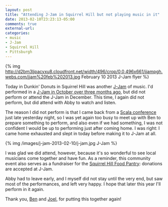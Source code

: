 ```yaml
---
layout: post
title: "Attending J-Jam in Squirrel Hill but not playing music in it"
date: 2013-02-10T23:23:13-05:00
comments: true
external-url: 
categories: 
- music
- J-Jam
- Squirrel Hill
- Pittsburgh
---
```

{% img http://d2bm3ljpacyxu8.cloudfront.net/width/496/crop/0,0,496x661/jjampgh.webs.com/jjam%20feb%202013.jpg February 10 2013 J-Jam flyer %}

Today in Dunkin' Donuts in Squirrel Hill was another [J-Jam](http://jjampgh.webs.com/) of music. I'd performed in a [J-Jam in October over three months ago](/blog/2012/10/28/singing-and-playing-bossa-nova-favorite-chega-de-saudade-at-dunkin-donuts-for-j-jam/), but did not perform or attend the J-Jam in December. This time, I again did not perform, but did attend with Abby to watch and listen.

The reason I did not perform is that I came back from a [Scala conference](http://nescala.org/) just late yesterday night, so I was yet again too busy to meet up with Ben to prepare something to perform, and also even if we had something, I was not confident I would be up to performing just after coming home. I was right: I came home exhausted and slept in today before making it to J-Jam at all.

{% img /images/j-jam-2013-02-10/j-jam.jpg J-Jam %}

I was glad we did attend, however, because it's so wonderful to see local musicians come together and have fun. As a reminder, this community event also serves as a fundraiser for the [Squirrel Hill Food Pantry](http://www.sqfoodpantry.org/): donations are accepted at J-Jam.

Abby had to leave early, and I myself did not stay until the very end, but saw most of the performances, and left very happy. I hope that later this year I'll perform in it again.

Thank you, [Ben](http://cantorben.com/) and [Joel](http://www.boulevardoftheallies.com/), for putting this together again!
